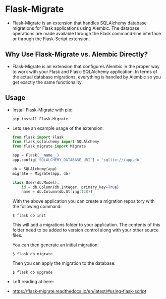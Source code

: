 # Flask-Migrate

- Flask-Migrate is an extension that handles SQLAlchemy database migrations for Flask applications using Alembic. The database operations are made available through the Flask command-line interface or through the Flask-Script extension.

## Why Use Flask-Migrate vs. Alembic Directly?

- Flask-Migrate is an extension that configures Alembic in the proper way to work with your Flask and Flask-SQLAlchemy application. In terms of the actual database migrations, everything is handled by Alembic so you get exactly the same functionality.

## Usage

- Install Flask-Migrate with pip:
  ```
  pip install Flask-Migrate
  ```
  
- Lets see an example usage of the extension:
  ```python
  from flask import Flask
  from flask_sqlalchemy import SQLAlchemy
  from flask_migrate import Migrate

  app = Flask(__name__)
  app.config['SQLALCHEMY_DATABASE_URI'] = 'sqlite:///app.db'

  db = SQLAlchemy(app)
  migrate = Migrate(app, db)

  class User(db.Model):
      id = db.Column(db.Integer, primary_key=True)
      name = db.Column(db.String(128))
  ```
  With the above application you can create a migration repository with the following command:
  ```
  $ flask db init
  ```
  This will add a migrations folder to your application. The contents of this folder need to be added to version control along with your other source files.
  
  You can then generate an initial migration:
  ```
  $ flask db migrate
  ```
  Then you can apply the migration to the database:
  ```
  $ flask db upgrade
  ```
  
  
 - Left reading at here:
  - https://flask-migrate.readthedocs.io/en/latest/#using-flask-script
